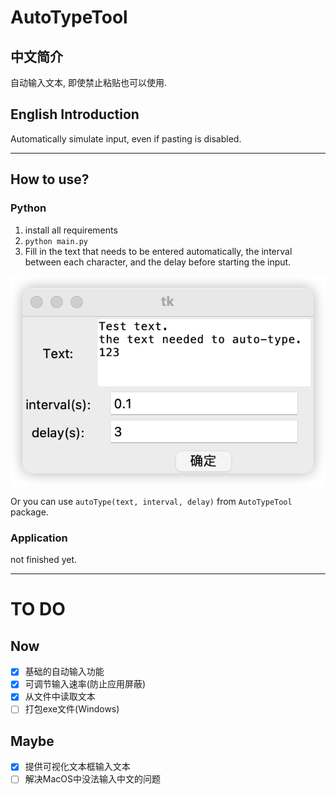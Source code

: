 # AutoTypeTool

## 中文简介

自动输入文本, 即使禁止粘贴也可以使用. 

## English Introduction

Automatically simulate input, even if pasting is disabled.

---

## How to use?

### Python

1. install all requirements
2. `python main.py`
3. Fill in the text that needs to be entered automatically, the interval between each character, and the delay before starting the input.

![Image not found](imgs/window.png "Input args")

Or you can use `autoType(text, interval, delay)` from `AutoTypeTool` package. 

### Application

not finished yet.

---

# TO DO

## Now

- [x] 基础的自动输入功能
- [x] 可调节输入速率(防止应用屏蔽)
- [x] 从文件中读取文本
- [ ] 打包exe文件(Windows)

## Maybe

- [x] 提供可视化文本框输入文本
- [ ] 解决MacOS中没法输入中文的问题